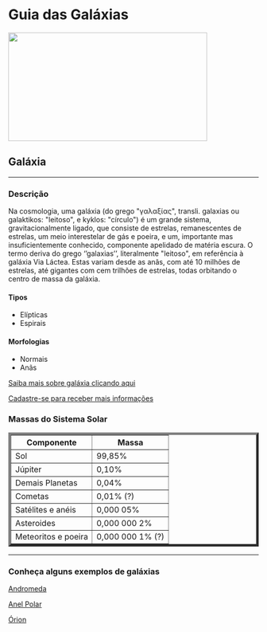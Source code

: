 <!DOCTYPE html>
<html lang="en">
<head>

  <title>Guia das Galáxias</title>
</head>
<body>
  <h1>Guia das Galáxias</h1>
  <img src="https://upload.wikimedia.org/wikipedia/commons/c/c3/NGC_4414_%28NASA-med%29.jpg" width="400" height="218" >
  <h2>Galáxia</h2>
  <hr>
  <h3>Descrição</h3>
  <p>Na cosmologia, uma galáxia (do grego "γαλαξίας", transli. galaxias ou galaktikos: 
    "leitoso", e kyklos: "círculo") é um grande sistema, gravitacionalmente ligado, que consiste de estrelas, 
    remanescentes de estrelas, um meio interestelar de gás e poeira, e um, importante mas insuficientemente conhecido, 
    componente apelidado de matéria escura. O termo deriva do grego ‘’galaxias’’, literalmente "leitoso", 
    em referência à galáxia Via Láctea. Estas variam desde as anãs, com até 10 milhões de estrelas,
    até gigantes com cem trilhões de estrelas, todas orbitando o centro de massa da galáxia.
  </p>
  <h4>Tipos</h4>
    <ul>
      <li>Elípticas</li>
      <li>Espirais</li>
    </ul>
  <h4>Morfologias</h4>
    <ul>
      <li>Normais</li>
      <li>Anãs</li>
    </ul>
  <p>
      <a target="_blank" href="https://pt.wikipedia.org/wiki/Gal%C3%A1xia">Saiba mais sobre galáxia clicando aqui</a>
  </p>
  <p>
    <a target="_blank" href="../Forms/Exercicio.html" >Cadastre-se para receber mais informações</a>
  </p>
<table border="5">
      <h3>Massas do Sistema Solar</h3>
  <thead>
    <tr>
      <th>Componente</th>
      <th>Massa</th>
    </tr>
  </thead>
  <tbody>
    <tr>
      <td>Sol</td>
      <td>99,85%</td>
    </tr>
    <tr>
      <td>Júpiter</td>
      <td>0,10%</td>
    </tr>
    <tr>
      <td>Demais Planetas</td>
      <td>0,04%</td>
    </tr>
    <tr>
      <td>Cometas</td>
      <td>0,01% (?)</td>
    </tr>
    <tr>
      <td>Satélites e anéis</td>
      <td>0,000 05%</td>
    </tr>
    <tr>
      <td>Asteroides</td>
      <td>0,000 000 2%</td>
    </tr>
    <tr>
      <td>Meteoritos e poeira</td>
      <td>0,000 000 1% (?)</td>
    </tr>
  </tbody>  
</table>
    <hr>
  <h3>Conheça alguns exemplos de galáxias</h3>
  <p>
    <a href="Andromeda.html">Andromeda</a>
  </p>
  <p>
    <a href="Anel_polar.html">Anel Polar</a>
  </p>
  <p>
    <a href="Orion.html">Órion</a>
  </p>
</body>
</html>
